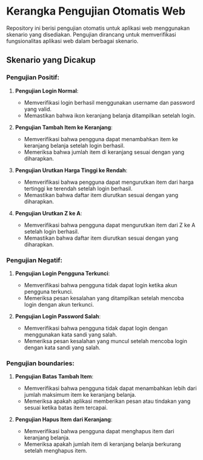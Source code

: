 # Kerangka Pengujian Otomatis Web

Repository ini berisi pengujian otomatis untuk aplikasi web menggunakan skenario yang disediakan. Pengujian dirancang untuk memverifikasi fungsionalitas aplikasi web dalam berbagai skenario.

## Skenario yang Dicakup

### Pengujian Positif:

1. **Pengujian Login Normal**:
   - Memverifikasi login berhasil menggunakan username dan password yang valid.
   - Memastikan bahwa ikon keranjang belanja ditampilkan setelah login.

2. **Pengujian Tambah Item ke Keranjang**:
   - Memverifikasi bahwa pengguna dapat menambahkan item ke keranjang belanja setelah login berhasil.
   - Memeriksa bahwa jumlah item di keranjang sesuai dengan yang diharapkan.

3. **Pengujian Urutkan Harga Tinggi ke Rendah**:
   - Memverifikasi bahwa pengguna dapat mengurutkan item dari harga tertinggi ke terendah setelah login berhasil.
   - Memastikan bahwa daftar item diurutkan sesuai dengan yang diharapkan.

4. **Pengujian Urutkan Z ke A**:
   - Memverifikasi bahwa pengguna dapat mengurutkan item dari Z ke A setelah login berhasil.
   - Memastikan bahwa daftar item diurutkan sesuai dengan yang diharapkan.

### Pengujian Negatif:

1. **Pengujian Login Pengguna Terkunci**:
   - Memverifikasi bahwa pengguna tidak dapat login ketika akun pengguna terkunci.
   - Memeriksa pesan kesalahan yang ditampilkan setelah mencoba login dengan akun terkunci.

2. **Pengujian Login Password Salah**:
   - Memverifikasi bahwa pengguna tidak dapat login dengan menggunakan kata sandi yang salah.
   - Memeriksa pesan kesalahan yang muncul setelah mencoba login dengan kata sandi yang salah.

### Pengujian boundaries:

1. **Pengujian Batas Tambah Item**:
   - Memverifikasi bahwa pengguna tidak dapat menambahkan lebih dari jumlah maksimum item ke keranjang belanja.
   - Memeriksa apakah aplikasi memberikan pesan atau tindakan yang sesuai ketika batas item tercapai.

2. **Pengujian Hapus Item dari Keranjang**:
   - Memverifikasi bahwa pengguna dapat menghapus item dari keranjang belanja.
   - Memeriksa apakah jumlah item di keranjang belanja berkurang setelah menghapus item.
